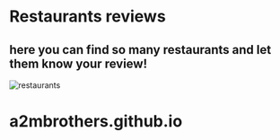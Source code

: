 # Restaurants reviews
## here you can find so many restaurants and let them know your review!

![restaurants](https://user-images.githubusercontent.com/86451115/188272589-f4da170f-3163-45e6-abc6-f1953812ebf1.png)


# a2mbrothers.github.io

